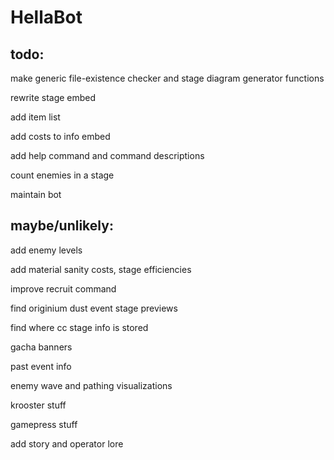 # HellaBot
 
## todo:

make generic file-existence checker and stage diagram generator functions

rewrite stage embed

add item list

add costs to info embed

add help command and command descriptions

count enemies in a stage

maintain bot

## maybe/unlikely:

add enemy levels

add material sanity costs, stage efficiencies

improve recruit command

find originium dust event stage previews

find where cc stage info is stored

gacha banners

past event info

enemy wave and pathing visualizations

krooster stuff

gamepress stuff

add story and operator lore